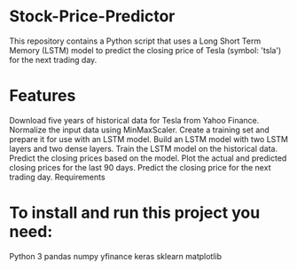 # Stock-Price-Predictor
This repository contains a Python script that uses a Long Short Term Memory (LSTM) model to predict the closing price of Tesla (symbol: 'tsla') for the next trading day.

# Features
Download five years of historical data for Tesla from Yahoo Finance.
Normalize the input data using MinMaxScaler.
Create a training set and prepare it for use with an LSTM model.
Build an LSTM model with two LSTM layers and two dense layers.
Train the LSTM model on the historical data.
Predict the closing prices based on the model.
Plot the actual and predicted closing prices for the last 90 days.
Predict the closing price for the next trading day.
Requirements

# To install and run this project you need:

Python 3
pandas
numpy
yfinance
keras
sklearn
matplotlib
